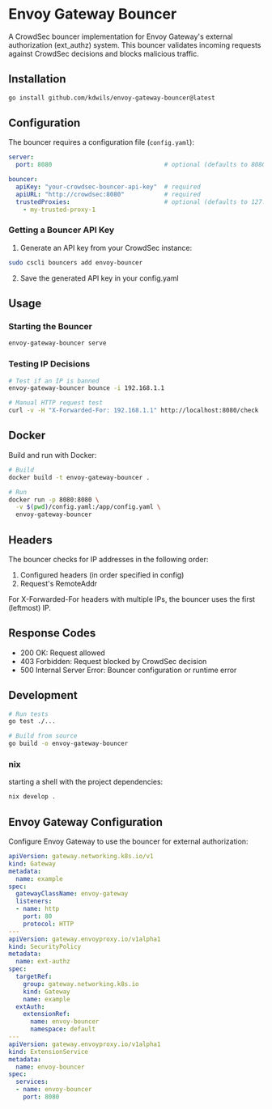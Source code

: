 # Envoy Gateway Bouncer

A CrowdSec bouncer implementation for Envoy Gateway's external authorization (ext_authz) system. This bouncer validates incoming requests against CrowdSec decisions and blocks malicious traffic.

## Installation

```bash
go install github.com/kdwils/envoy-gateway-bouncer@latest
```

## Configuration

The bouncer requires a configuration file (`config.yaml`):

```yaml
server:
  port: 8080                               # optional (defaults to 8080)

bouncer:
  apiKey: "your-crowdsec-bouncer-api-key"  # required
  apiURL: "http://crowdsec:8080"           # required
  trustedProxies:                          # optional (defaults to 127.0.0.1, ::1)
    - my-trusted-proxy-1
```

### Getting a Bouncer API Key

1. Generate an API key from your CrowdSec instance:
```bash
sudo cscli bouncers add envoy-bouncer
```

2. Save the generated API key in your config.yaml

## Usage

### Starting the Bouncer

```bash
envoy-gateway-bouncer serve
```

### Testing IP Decisions

```bash
# Test if an IP is banned
envoy-gateway-bouncer bounce -i 192.168.1.1

# Manual HTTP request test
curl -v -H "X-Forwarded-For: 192.168.1.1" http://localhost:8080/check
```

## Docker

Build and run with Docker:

```bash
# Build
docker build -t envoy-gateway-bouncer .

# Run
docker run -p 8080:8080 \
  -v $(pwd)/config.yaml:/app/config.yaml \
  envoy-gateway-bouncer
```

## Headers

The bouncer checks for IP addresses in the following order:
1. Configured headers (in order specified in config)
2. Request's RemoteAddr

For X-Forwarded-For headers with multiple IPs, the bouncer uses the first (leftmost) IP.

## Response Codes

- 200 OK: Request allowed
- 403 Forbidden: Request blocked by CrowdSec decision
- 500 Internal Server Error: Bouncer configuration or runtime error

## Development

```bash
# Run tests
go test ./...

# Build from source
go build -o envoy-gateway-bouncer
```

### nix

starting a shell with the project dependencies:
```bash
nix develop .
```

## Envoy Gateway Configuration

Configure Envoy Gateway to use the bouncer for external authorization:

```yaml
apiVersion: gateway.networking.k8s.io/v1
kind: Gateway
metadata:
  name: example
spec:
  gatewayClassName: envoy-gateway
  listeners:
  - name: http
    port: 80
    protocol: HTTP
---
apiVersion: gateway.envoyproxy.io/v1alpha1
kind: SecurityPolicy
metadata:
  name: ext-authz
spec:
  targetRef:
    group: gateway.networking.k8s.io
    kind: Gateway
    name: example
  extAuth:
    extensionRef:
      name: envoy-bouncer
      namespace: default
---
apiVersion: gateway.envoyproxy.io/v1alpha1
kind: ExtensionService
metadata:
  name: envoy-bouncer
spec:
  services:
  - name: envoy-bouncer
    port: 8080
```
